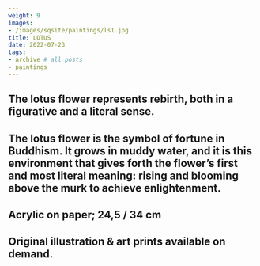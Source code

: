 ```yaml
---
weight: 9
images:
- /images/sqsite/paintings/ls1.jpg
title: LOTUS
date: 2022-07-23
tags:
- archive # all posts
- paintings
---
```


## **The lotus flower represents rebirth, both in a figurative and a literal sense.** ##

## **The lotus flower is the symbol of fortune in Buddhism. It grows in muddy water, and it is this environment that gives forth the flower’s first and most literal meaning: rising and blooming above the murk to achieve enlightenment.** ##




## **Acrylic on paper; 24,5 / 34 cm** ##

## **Original illustration & art prints available on demand.** ##
